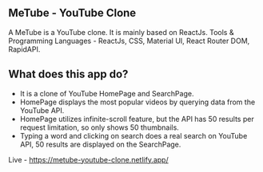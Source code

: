 ## MeTube - YouTube Clone
A MeTube is a YouTube clone. It is mainly based on ReactJs. 
Tools & Programming Languages - ReactJs, CSS, Material UI, React Router DOM, RapidAPI.

## What does this app do?
- It is a clone of YouTube HomePage and SearchPage.
- HomePage displays the most popular videos by querying data from the YouTube API.
- HomePage utilizes infinite-scroll feature, but the API has 50 results per request limitation, so only shows 50 thumbnails.
- Typing a word and clicking on search does a real search on YouTube API, 50 results are displayed on the SearchPage.

Live - https://metube-youtube-clone.netlify.app/

